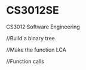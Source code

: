 # CS3012SE
CS3012 Software Engineering

//Build a binary tree


//Make the function LCA


//Function calls
